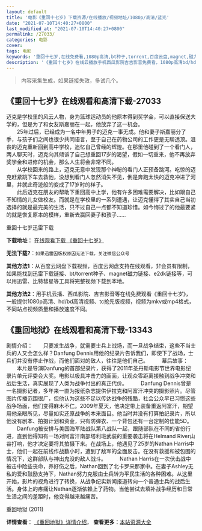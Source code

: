 ```yaml
---
layout: default
title: '电影《重回十七岁》下载资源/在线播放/视频地址/1080p/高清/蓝光'
date: "2021-07-10T14:40:27+0800"
last_modified_at: "2021-07-10T14:40:27+0800"
permalink: /27033/
categories: 电影
cover:
tags: 电影
keywords: '重回十七岁,在线免费看,1080p高清,bt种子,torrent,百度云盘,magnet,磁力链,迅雷下载资源'
description: '《重回十七岁》在线云播放手机西瓜影院吉吉影音免费看，1080p高清bd/hd未删减完整版和tc抢先枪版，mkv/mp4格式，附带bt/torrent种子、magnet/磁力链、百度云盘、网盘资源迅雷下载链接'
---
```


>内容采集生成，如果链接失效，多试几个。


## 《重回十七岁》在线观看和高清下载-27033

迈克是学校里的风云人物，身为篮球运动员的他原本得到奖学金，可以直接保送大学的，但是为了和女友斯嘉丽在一起，他放弃了这一机会。<br />　　25年过后，已经成为一名中年男子的迈克一事无成。他和妻子斯嘉丽分了手，与孩子们之间也很少共同语言，至于自己在药物公司的工作更是无聊透顶。沮丧的迈克重新回到高中学校，追忆自己曾经的辉煌。在那里他碰到了一个看门人，两人聊天时，迈克向其倾诉了自己想重回17岁的渴望，假如一切重来，他不再放弃奖学金和进修的机会，那么人生将会非常不同。<br />　　从学校回来的路上，迈克无意中发现那个神秘的看门人正预备跳河。吃惊的迈克赶紧跳下车去救他，没想到看门人忽然消失不见，倒是奔跑太快的迈克冲进了河里，并就此奇迹般的变成了17岁时的样子。<br />　　此后迈克在朋友的帮助下重回高中上学，他有许多困难需要解决，比如跟自己不知情的儿女做校友。而就是在学校里的一系列遭遇，让迈克懂得了其实自己当初选择的就是最完美的生活，只不过自己一点都不知道珍惜。如今悔过了的他最要紧的就是恢复原本的模样，重新去赢回妻子和孩子&hellip;…


重回十七岁迅雷下载

**下载地址**： [在线观看下载 《重回十七岁》](https://www.993dy.com//vod-detail-id-21281.html) 


**无法下载?**：`如果迅雷因版权原因无法下载，关注微信公众号 `

**其他方法1**：从百度云网盘下载视频，百度云网盘支持在线观看，非会员有限制，如果能找到迅雷下载链接、bt/torrent种子、magnet磁力链接、e2dk链接等，可以用迅雷、比特彗星等工具将完整视频下载到本地。

**其他方法2**：用手机云播、西瓜影院、吉吉影音等在线免费观看《重回十七岁》，一般提供1080p高清、hd/bd高清视频、tc抢先版视频，视频为mkv或mp4格式，不同站点视频质量和播放速度不同。


## 《重回地狱》在线观看和高清下载-13343

剧情介绍：　　只要发生战争，就需要士兵上战场，而一旦战争结束，这些不当士兵的人又会怎么样？Danfung Dennis用他的纪录片告诉我们，即使下了战场，士兵们并没有停止作战，而他们面对的敌人，往往是他们自己。   　　幕后故事：  　　本片是导演Danfung的首部纪录片，获得了2011年圣丹斯电影节世界电影纪录片单元评委会大奖。电影以极具冲击力的画面，让观众零距离接触到战争冲突和战后生活，真实展现了人类为战争付出的真正代价。  　　Danfung Dennis曾是一名摄影记者，多年来一直为报纸杂志提供伊拉克和阿富汗冲突的摄影照片。尽管图片传播范围很广，但他认为这些不足以传达战争的残酷，社会公众早已习惯这些战争场面，他们变得麻木不仁。2009年夏天，他决定带上装备重返阿富汗，期望用他亲眼所见，尽量如实还原战争的本来面目。他当时并没有打算拍纪录片，所以他没有剧本、拍摄计划和资金，只有防弹衣、一个背包还有一台定制的佳能5D。  　　Danfung被安排与美国海军陆战队第八战队一起，跟随部队在不同的省份行进，直到他得知有一场对阿富汗南部塔利班武装的重要袭击将在Helmand River山谷打响，他才决定要将其拍摄下来。在战场上，他遇见了25岁的Nathan Harris中士，他们一起在前线作战数小时，遭到了敌军的全面反击。在没有救援和被包围的情况下，这群部队与神出鬼没的敌人战斗。  　　Nathan Harris在一次伏击战中被击中险些丧命，养好伤之后，Nathan回到了北卡罗来那家中。在妻子Ashley无私的爱和鼓励支持下，Nathan努力克服由士兵转为平民生活的各种困难。从这里开始，影片的视角进行了转换，从战争纪实新闻报道转向一个普通士兵的战后生活。身体上的疼痛让Nathan逐渐依赖上了药物。当他尝试去填补战争经历和日常生活之间的差距时，他变得越来越痛苦。


重回地狱 (2011)

**详情查看**： [《重回地狱》详情介绍](/movie/13343/)， **查看更多**：[本站资源大全](/movie/t/all/)

